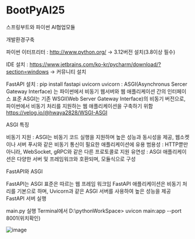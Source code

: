 # BootPyAI25
스프링부트와 파이썬 AI협업모듈

개발환경구축

파이썬 이터프리터 : http://www.python.org/ -> 3.12버전 설치(3.8이상 필수)

IDE 설치 : https://www.jetbrains.com/ko-kr/pycharm/download/?section=windows -> 커뮤니티 설치

FastAPI 설치 : pip install fastapi uvicorn uvicorn : ASGI(Asynchronus Sercer Gateway Interface) 는 파이썬에서 비동기 웹서버와 
웹 애플리케이션 간의 인터페이스 표준 ASGI는 기존 WSGI(Web Server Gateway Interface)의 비동기 버전으로, 
파이썬에서 비동기 처리를 지원하는 웹 애플리케이션을 구축하기 위함 
https://velog.io/@hwaya2828/WSGI-ASGI

ASGI 특징

비동기 지원 : ASGI는 비동기 코드 실행을 지원하며 높은 성능과 동시성을 제공, 웹소켓이나 서버 푸시와 같은 비동기 통신이 필요한 애플리케이션에 유용
범용성 : HTTP뿐만 아니라, WebSocket, gRPC와 같은 다른 프로토콜로 지원
유연성 : ASGI 애플리케이션은 다양한 서버 및 프레임워크와 호환되며, 모듈식으로 구성

FastAPI와 ASGI

FastAPI는 ASGI 표준은 따르는 웹 프레임 워크임
FastAPI 애플리케이션은 비동기 처리를 기본으로 하며, Uvicorn과 같은 ASGI 서버를 사용하여 높은 성능을 제공
FastAPI 서버 실행

main.py 실행
Terminal에서 D:\pythonWorkSpace> uvicon main:app --port 8001(위치확인)


![image](https://github.com/user-attachments/assets/ddd7878c-61ad-49f0-8c6b-6fcf24cf1b11)

